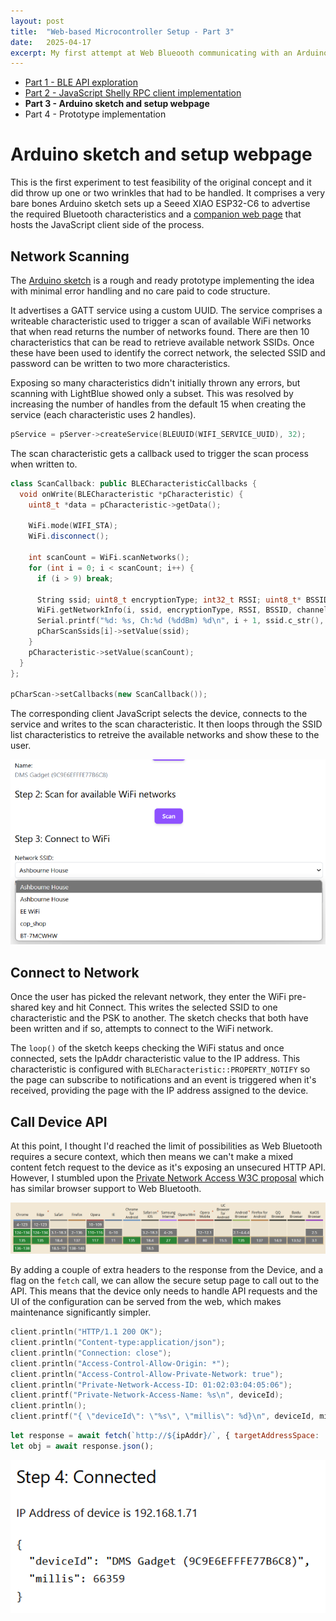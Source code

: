 ```yaml
---
layout: post
title:  "Web-based Microcontroller Setup - Part 3"
date:   2025-04-17
excerpt: My first attempt at Web Blueooth communicating with an Arduino sketch running on an ESP32 microcontroller from a web page to configure WiFi and then call an API on the uC.
---
```


* [Part 1 - BLE API exploration](/2025-04-15-web-based-microcontroller-setup-part-1)
* [Part 2 - JavaScript Shelly RPC client implementation](/2025-04-16-web-based-microcontroller-setup-part-2)
* **Part 3 - Arduino sketch and setup webpage**
* Part 4 - Prototype implementation

Arduino sketch and setup webpage
================================
This is the first experiment to test feasibility of the original concept and it did throw up one or two wrinkles that had to be handled. It comprises a very bare bones Arduino sketch sets up a Seeed XIAO ESP32-C6 to advertise the required Bluetooth characteristics and a [companion web page](https://darranshepherd.co.uk/WebBTuC/experiment3.html) that hosts the JavaScript client side of the process.

Network Scanning
--------------

The [Arduino sketch](https://github.com/DarranShepherd/WebBTuC/blob/main/experiment3/experiment3.ino) is a rough and ready prototype implementing the idea with minimal error handling and no care paid to code structure.

It advertises a GATT service using a custom UUID. The service comprises a writeable characteristic used to trigger a scan of available WiFi networks that when read returns the number of networks found. There are then 10 characteristics that can be read to retrieve available network SSIDs. Once these have been used to identify the correct network, the selected SSID and password can be written to two more characteristics.

Exposing so many characteristics didn't initially thrown any errors, but scanning with LightBlue showed only a subset. This was resolved by increasing the number of handles from the default 15 when creating the service (each characteristic uses 2 handles).

```cpp
pService = pServer->createService(BLEUUID(WIFI_SERVICE_UUID), 32);
```

The scan characteristic gets a callback used to trigger the scan process when written to.
```cpp
class ScanCallback: public BLECharacteristicCallbacks {
  void onWrite(BLECharacteristic *pCharacteristic) {
    uint8_t *data = pCharacteristic->getData();

    WiFi.mode(WIFI_STA);
    WiFi.disconnect();

    int scanCount = WiFi.scanNetworks();
    for (int i = 0; i < scanCount; i++) {
      if (i > 9) break;

      String ssid; uint8_t encryptionType; int32_t RSSI; uint8_t* BSSID; int32_t channel;
      WiFi.getNetworkInfo(i, ssid, encryptionType, RSSI, BSSID, channel);
      Serial.printf("%d: %s, Ch:%d (%ddBm) %d\n", i + 1, ssid.c_str(), channel, RSSI, encryptionType);
      pCharScanSsids[i]->setValue(ssid);
    }
    pCharacteristic->setValue(scanCount);
  }
};

pCharScan->setCallbacks(new ScanCallback());
```

The corresponding client JavaScript selects the device, connects to the service and writes to the scan characteristic. It then loops through the SSID list characteristics to retreive the available networks and show these to the user.

![Available networks](/img/setup-experiment3-scan.png)

Connect to Network
------------------
Once the user has picked the relevant network, they enter the WiFi pre-shared key and hit Connect. This writes the selected SSID to one characteristic and the PSK to another. The sketch checks that both have been written and if so, attempts to connect to the WiFi network.

The `loop()` of the sketch keeps checking the WiFi status and once connected, sets the IpAddr characteristic value to the IP address. This characteristic is configured with `BLECharacteristic::PROPERTY_NOTIFY` so the page can subscribe to notifications and an event is triggered when it's received, providing the page with the IP address assigned to the device.

Call Device API
---------------
At this point, I thought I'd reached the limit of possibilities as Web Bluetooth requires a secure context, which then means we can't make a mixed content fetch request to the device as it's exposing an unsecured HTTP API. However, I stumbled upon the [Private Network Access W3C proposal](https://wicg.github.io/private-network-access/) which has similar browser support to Web Bluetooth.

![CanIUse for Web Bluetooth and targetAddressSpace](/img/setup-experiment3-caniuse.png)

By adding a couple of extra headers to the response from the Device, and a flag on the `fetch` call, we can allow the secure setup page to call out to the API. This means that the device only needs to handle API requests and the UI of the configuration can be served from the web, which makes maintenance significantly simpler.

```cpp
client.println("HTTP/1.1 200 OK");
client.println("Content-type:application/json");
client.println("Connection: close");
client.println("Access-Control-Allow-Origin: *");
client.println("Access-Control-Allow-Private-Network: true");
client.println("Private-Network-Access-ID: 01:02:03:04:05:06");
client.printf("Private-Network-Access-Name: %s\n", deviceId);
client.println();
client.printf("{ \"deviceId\": \"%s\", \"millis\": %d}\n", deviceId, millis());
```

```javascript
let response = await fetch(`http://${ipAddr}/`, { targetAddressSpace: 'private' });
let obj = await response.json();
```

![API response](/img/setup-experiment3-api.png)